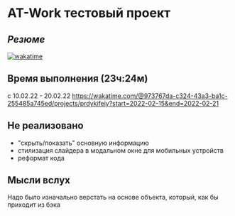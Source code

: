 # AT-Work тестовый проект
## _Резюме_


[![wakatime](https://wakatime.com/badge/user/973767da-c324-43a3-ba1c-255485a745ed/project/3de28df0-7a58-49eb-b06a-a453f95e3635.svg)](https://wakatime.com/badge/user/973767da-c324-43a3-ba1c-255485a745ed/project/3de28df0-7a58-49eb-b06a-a453f95e3635)


## Время выполнения (23ч:24м)
с 10.02.22 - 20.02.22 
https://wakatime.com/@973767da-c324-43a3-ba1c-255485a745ed/projects/prdykifeiy?start=2022-02-15&end=2022-02-21

## Не реализовано

- "скрыть/показать" основную информацию
- стилизация слайдера в модальном окне для мобильных устройств
- реформат кода

##  Мысли вслух
Надо было изначально верстать на основе объекта, который, как бы приходит из бэка
